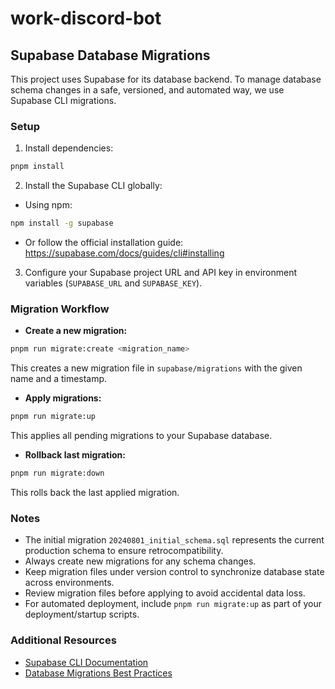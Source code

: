 # work-discord-bot

## Supabase Database Migrations

This project uses Supabase for its database backend. To manage database schema changes in a safe, versioned, and automated way, we use Supabase CLI migrations.

### Setup

1. Install dependencies:

```bash
pnpm install
```

2. Install the Supabase CLI globally:

- Using npm:

```bash
npm install -g supabase
```

- Or follow the official installation guide: https://supabase.com/docs/guides/cli#installing

3. Configure your Supabase project URL and API key in environment variables (`SUPABASE_URL` and `SUPABASE_KEY`).

### Migration Workflow

- **Create a new migration:**

```bash
pnpm run migrate:create <migration_name>
```

This creates a new migration file in `supabase/migrations` with the given name and a timestamp.

- **Apply migrations:**

```bash
pnpm run migrate:up
```

This applies all pending migrations to your Supabase database.

- **Rollback last migration:**

```bash
pnpm run migrate:down
```

This rolls back the last applied migration.

### Notes

- The initial migration `20240801_initial_schema.sql` represents the current production schema to ensure retrocompatibility.
- Always create new migrations for any schema changes.
- Keep migration files under version control to synchronize database state across environments.
- Review migration files before applying to avoid accidental data loss.
- For automated deployment, include `pnpm run migrate:up` as part of your deployment/startup scripts.

### Additional Resources

- [Supabase CLI Documentation](https://supabase.com/docs/guides/cli)
- [Database Migrations Best Practices](https://supabase.com/docs/guides/database/migrations)
